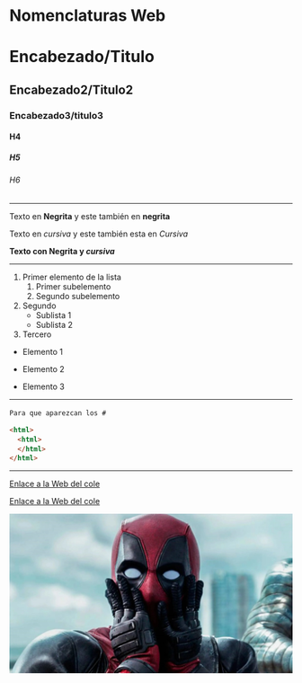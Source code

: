 # Nomenclaturas Web

# Encabezado/Titulo

## Encabezado2/Titulo2

### Encabezado3/titulo3

#### H4

##### H5

###### H6

----------------------

Texto en **Negrita** y este también en __negrita__
			
Texto en *cursiva* y este también esta en _Cursiva_

**Texto con Negrita y _cursiva_**

----------------------

1. Primer elemento de la lista
	1. Primer subelemento
	2. Segundo subelemento
2. Segundo
	* Sublista 1
	* Sublista 2
3. Tercero

* Elemento 1
- Elemento 2
+ Elemento 3

----------------------

``Para que aparezcan los #``

```HTML
<html>
  <html>
  </html>
</html>
```

----------------------
[Enlace a la Web del cole](https://www.fje.edu/ca/fje)

[Enlace a la Web del cole](https://www.fje.edu/ca/fje "Texto Opcional")

![deadpool](https://github.com/OscraSanchez/2425-smx2-a0-repoejemplo/blob/main/deadpool.jpg "Puto")

